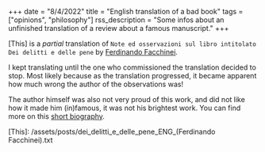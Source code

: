 +++
date = "8/4/2022"
title = "English translation of a bad book"
tags = ["opinions", "philosophy"]
rss_description = "Some infos about an unfinished translation of a review about a famous manuscript."
+++

[This] is a _partial_ translation of `Note ed osservazioni sul libro intitolato Dei delitti e delle pene` by  [Ferdinando Facchinei].

I kept translating until the one who commissioned the translation decided to stop. Most likely because as the translation progressed, it became apparent how much wrong the author of the observations was!

The author himself was also not very proud of this work, and did not like how it made him (in)famous, it was not his brightest work. You can find more on this [short biography].

[Ferdinando Facchinei]: https://web.archive.org/web/20220804141653/https://www.google.com.au/books/edition/_/UnY3AQAAMAAJ?hl=en&gbpv=0
[short biography]: https://web.archive.org/web/20220308234047/https://www.treccani.it/enciclopedia/ferdinando-facchinei_(Dizionario-Biografico)
[This]: /assets/posts/dei_delitti_e_delle_pene_ENG_(Ferdinando Facchinei).txt
